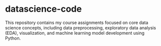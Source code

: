 # datascience-code
This repository contains my course assignments focused on core data science concepts, including data preprocessing, exploratory data analysis (EDA), visualization, and machine learning model development using Python.
